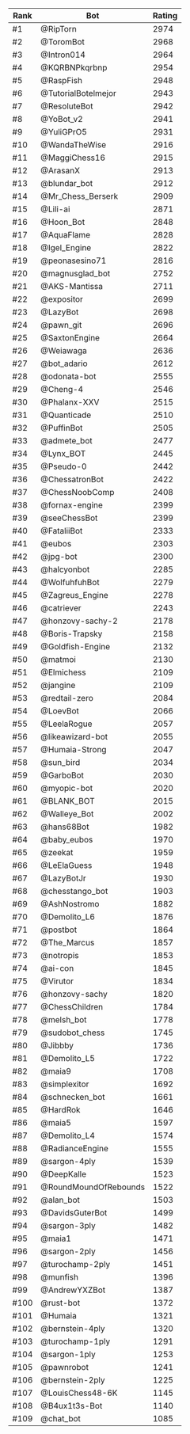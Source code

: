 Rank|Bot|Rating
---|---|---
#1|@RipTorn|2974
#2|@ToromBot|2968
#3|@Intron014|2964
#4|@KQRBNPkqrbnp|2954
#5|@RaspFish|2948
#6|@TutorialBotelmejor|2943
#7|@ResoluteBot|2942
#8|@YoBot_v2|2941
#9|@YuliGPrO5|2931
#10|@WandaTheWise|2916
#11|@MaggiChess16|2915
#12|@ArasanX|2913
#13|@blundar_bot|2912
#14|@Mr_Chess_Berserk|2909
#15|@Lili-ai|2871
#16|@Hoon_Bot|2848
#17|@AquaFlame|2828
#18|@Igel_Engine|2822
#19|@peonasesino71|2816
#20|@magnusglad_bot|2752
#21|@AKS-Mantissa|2711
#22|@expositor|2699
#23|@LazyBot|2698
#24|@pawn_git|2696
#25|@SaxtonEngine|2664
#26|@Weiawaga|2636
#27|@bot_adario|2612
#28|@odonata-bot|2555
#29|@Cheng-4|2546
#30|@Phalanx-XXV|2515
#31|@Quanticade|2510
#32|@PuffinBot|2505
#33|@admete_bot|2477
#34|@Lynx_BOT|2445
#35|@Pseudo-0|2442
#36|@ChessatronBot|2422
#37|@ChessNoobComp|2408
#38|@fornax-engine|2399
#39|@seeChessBot|2399
#40|@FataliiBot|2333
#41|@eubos|2303
#42|@jpg-bot|2300
#43|@halcyonbot|2285
#44|@WolfuhfuhBot|2279
#45|@Zagreus_Engine|2278
#46|@catriever|2243
#47|@honzovy-sachy-2|2178
#48|@Boris-Trapsky|2158
#49|@Goldfish-Engine|2132
#50|@matmoi|2130
#51|@Elmichess|2109
#52|@jangine|2109
#53|@redtail-zero|2084
#54|@LoevBot|2066
#55|@LeelaRogue|2057
#56|@likeawizard-bot|2055
#57|@Humaia-Strong|2047
#58|@sun_bird|2034
#59|@GarboBot|2030
#60|@myopic-bot|2020
#61|@BLANK_BOT|2015
#62|@Walleye_Bot|2002
#63|@hans68Bot|1982
#64|@baby_eubos|1970
#65|@zeekat|1959
#66|@LeElaGuess|1948
#67|@LazyBotJr|1930
#68|@chesstango_bot|1903
#69|@AshNostromo|1882
#70|@Demolito_L6|1876
#71|@postbot|1864
#72|@The_Marcus|1857
#73|@notropis|1853
#74|@ai-con|1845
#75|@Virutor|1834
#76|@honzovy-sachy|1820
#77|@ChessChildren|1784
#78|@melsh_bot|1778
#79|@sudobot_chess|1745
#80|@Jibbby|1736
#81|@Demolito_L5|1722
#82|@maia9|1708
#83|@simplexitor|1692
#84|@schnecken_bot|1661
#85|@HardRok|1646
#86|@maia5|1597
#87|@Demolito_L4|1574
#88|@RadianceEngine|1555
#89|@sargon-4ply|1539
#90|@DeepKalle|1523
#91|@RoundMoundOfRebounds|1522
#92|@alan_bot|1503
#93|@DavidsGuterBot|1499
#94|@sargon-3ply|1482
#95|@maia1|1471
#96|@sargon-2ply|1456
#97|@turochamp-2ply|1451
#98|@munfish|1396
#99|@AndrewYXZBot|1387
#100|@rust-bot|1372
#101|@Humaia|1321
#102|@bernstein-4ply|1320
#103|@turochamp-1ply|1291
#104|@sargon-1ply|1253
#105|@pawnrobot|1241
#106|@bernstein-2ply|1225
#107|@LouisChess48-6K|1145
#108|@B4ux1t3s-Bot|1140
#109|@chat_bot|1085
